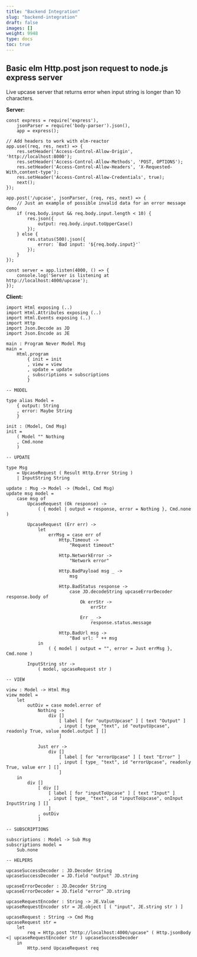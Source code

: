```yaml
---
title: "Backend Integration"
slug: "backend-integration"
draft: false
images: []
weight: 9948
type: docs
toc: true
---
```


## Basic elm Http.post json request to node.js express server
<!-- if version [gte 0.18.0] -->
Live upcase server that returns error when input string is longer than 10 characters.

**Server:**
<!-- language: lang-js -->
    const express = require('express'),
        jsonParser = require('body-parser').json(),
        app = express();

    // Add headers to work with elm-reactor
    app.use((req, res, next) => {
        res.setHeader('Access-Control-Allow-Origin', 'http://localhost:8000');
        res.setHeader('Access-Control-Allow-Methods', 'POST, OPTIONS');
        res.setHeader('Access-Control-Allow-Headers', 'X-Requested-With,content-type');
        res.setHeader('Access-Control-Allow-Credentials', true);
        next();
    });

    app.post('/upcase', jsonParser, (req, res, next) => {
        // Just an example of possible invalid data for an error message demo
        if (req.body.input && req.body.input.length < 10) {
            res.json({
                output: req.body.input.toUpperCase()
            });
        } else {
            res.status(500).json({
                error: `Bad input: '${req.body.input}'`
            });
        }
    });

    const server = app.listen(4000, () => {
        console.log('Server is listening at http://localhost:4000/upcase');
    });

**Client:**
<!-- language: lang-elm -->
    import Html exposing (..)
    import Html.Attributes exposing (..)
    import Html.Events exposing (..)
    import Http
    import Json.Decode as JD
    import Json.Encode as JE

    main : Program Never Model Msg
    main =
        Html.program
            { init = init
            , view = view
            , update = update
            , subscriptions = subscriptions
            }

    -- MODEL

    type alias Model =
        { output: String
        , error: Maybe String
        }

    init : (Model, Cmd Msg)
    init =
        ( Model "" Nothing
        , Cmd.none
        )

    -- UPDATE

    type Msg
        = UpcaseRequest ( Result Http.Error String )
        | InputString String

    update : Msg -> Model -> (Model, Cmd Msg)
    update msg model =
        case msg of
            UpcaseRequest (Ok response) ->
                ( { model | output = response, error = Nothing }, Cmd.none )

            UpcaseRequest (Err err) ->
                let
                    errMsg = case err of
                        Http.Timeout ->
                            "Request timeout"

                        Http.NetworkError ->
                            "Network error"

                        Http.BadPayload msg _ ->
                            msg

                        Http.BadStatus response ->
                            case JD.decodeString upcaseErrorDecoder response.body of
                                Ok errStr ->
                                    errStr

                                Err _ ->
                                    response.status.message

                        Http.BadUrl msg ->
                            "Bad url: " ++ msg
                in
                    ( { model | output = "", error = Just errMsg }, Cmd.none )

            InputString str ->
                ( model, upcaseRequest str )

    -- VIEW

    view : Model -> Html Msg
    view model =
        let
            outDiv = case model.error of
                Nothing ->
                    div []
                        [ label [ for "outputUpcase" ] [ text "Output" ]
                        , input [ type_ "text", id "outputUpcase", readonly True, value model.output ] []
                        ]

                Just err ->
                    div []
                        [ label [ for "errorUpcase" ] [ text "Error" ]
                        , input [ type_ "text", id "errorUpcase", readonly True, value err ] []
                        ]
        in
            div []
                [ div []
                    [ label [ for "inputToUpcase" ] [ text "Input" ]
                    , input [ type_ "text", id "inputToUpcase", onInput InputString ] []
                    ]
                , outDiv
                ]

    -- SUBSCRIPTIONS

    subscriptions : Model -> Sub Msg
    subscriptions model =
        Sub.none

    -- HELPERS

    upcaseSuccessDecoder : JD.Decoder String
    upcaseSuccessDecoder = JD.field "output" JD.string

    upcaseErrorDecoder : JD.Decoder String
    upcaseErrorDecoder = JD.field "error" JD.string

    upcaseRequestEncoder : String -> JE.Value
    upcaseRequestEncoder str = JE.object [ ( "input", JE.string str ) ]

    upcaseRequest : String -> Cmd Msg
    upcaseRequest str =
        let
            req = Http.post "http://localhost:4000/upcase" ( Http.jsonBody <| upcaseRequestEncoder str ) upcaseSuccessDecoder
        in
            Http.send UpcaseRequest req




